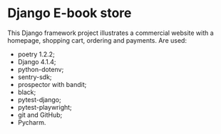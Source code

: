 # Django E-book store

This Django framework project illustrates a commercial website with a homepage, shopping cart, ordering and payments.
Are used:
- poetry 1.2.2;
- Django 4.1.4;
- python-dotenv;
- sentry-sdk;
- prospector with bandit;
- black;
- pytest-django;
- pytest-playwright;
- git and GitHub;
- Pycharm.